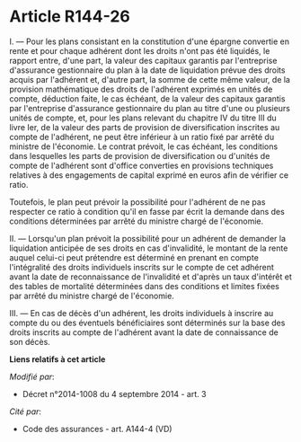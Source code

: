 # Article R144-26

I. ― Pour les plans consistant en la constitution d'une épargne convertie en rente et pour chaque adhérent dont les droits
n'ont pas été liquidés, le rapport entre, d'une part, la valeur des capitaux garantis par l'entreprise d'assurance
gestionnaire du plan à la date de liquidation prévue des droits acquis par l'adhérent et, d'autre part, la somme de cette
même valeur, de la provision mathématique des droits de l'adhérent exprimés en unités de compte, déduction faite, le cas
échéant, de la valeur des capitaux garantis par l'entreprise d'assurance gestionnaire du plan au titre d'une ou plusieurs
unités de compte, et, pour les plans relevant du chapitre IV du titre III du livre Ier, de la valeur des parts de provision
de diversification inscrites au compte de l'adhérent, ne peut être inférieur à un ratio fixé par arrêté du ministre de
l'économie. Le contrat prévoit, le cas échéant, les conditions dans lesquelles les parts de provision de diversification ou
d'unités de compte de l'adhérent sont d'office converties en provisions techniques relatives à des engagements de capital
exprimé en euros afin de vérifier ce ratio.

Toutefois, le plan peut prévoir la possibilité pour l'adhérent de ne pas respecter ce ratio à condition qu'il en fasse par
écrit la demande dans des conditions déterminées par arrêté du ministre chargé de l'économie.

II. ― Lorsqu'un plan prévoit la possibilité pour un adhérent de demander la liquidation anticipée de ses droits en cas
d'invalidité, le montant de la rente auquel celui-ci peut prétendre est déterminé en prenant en compte l'intégralité des
droits individuels inscrits sur le compte de cet adhérent avant la date de reconnaissance de l'invalidité et d'après un taux
d'intérêt et des tables de mortalité déterminées dans des conditions et limites fixées par arrêté du ministre chargé de
l'économie.

III. ― En cas de décès d'un adhérent, les droits individuels à inscrire au compte du ou des éventuels bénéficiaires sont
déterminés sur la base des droits inscrits au compte de l'adhérent avant la date de connaissance de son décès.

**Liens relatifs à cet article**

_Modifié par_:

  - Décret n°2014-1008 du 4 septembre 2014 - art. 3

_Cité par_:

  - Code des assurances - art. A144-4 (VD)
